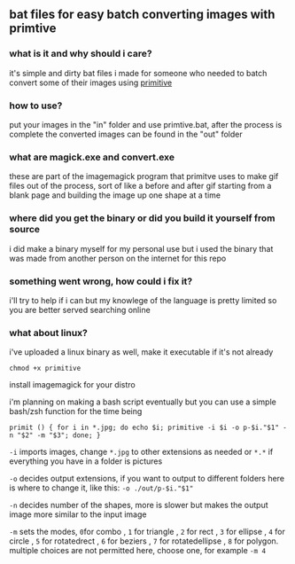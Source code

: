 ## bat files for easy batch converting images with primtive

### what is it and why should i care?
it's simple and dirty bat files i made for someone who needed to batch convert some of their images using [primitive](https://github.com/fogleman/primitive)

### how to use?
put your images in the "in" folder and use primtive.bat, after the process is complete the converted images can be found in the "out" folder

### what are magick.exe and convert.exe
these are part of the imagemagick program that primitve uses to make gif files out of the process, sort of like a before and after gif starting from a blank page and building the image up one shape at a time

### where did you get the binary or did you build it yourself from source
i did make a binary myself for my personal use but i used the binary that was made from another person on the internet for this repo

### something went wrong, how could i fix it?
i'll try to help if i can but my knowlege of the language is pretty limited so you are better served searching online

### what about linux?
i've uploaded a linux binary as well, make it executable if it's not already 
```
chmod +x primitive
```
install imagemagick for your distro

i'm planning on making a bash script eventually but you can use a simple bash/zsh function for the time being
```
primit () { for i in *.jpg; do echo $i; primitive -i $i -o p-$i."$1" -n "$2" -m "$3"; done; }
```
```-i``` imports images, change ```*.jpg``` to other extensions as needed or ```*.*``` if everything you have in a folder is pictures

```-o``` decides output extensions, if you want to output to different folders here is where to change it, like this: ```-o ./out/p-$i."$1"``` 

```-n``` decides number of the shapes, more is slower but makes the output image more similar to the input image

```-m``` sets the modes, ```0```for combo , ```1``` for triangle , ```2``` for rect , ```3``` for ellipse , ```4``` for circle , ```5``` for rotatedrect , ```6``` for beziers , ```7``` for rotatedellipse , ```8``` for polygon. multiple choices are not permitted here, choose one, for example ```-m 4```
